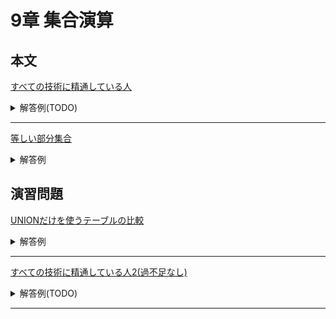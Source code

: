 # 9章 集合演算
## 本文

<u>すべての技術に精通している人</u>

<details>
<summary>解答例(TODO)</summary>
<div>

```sql
TODO
```
</div>
</details>
<hr>

<u>等しい部分集合</u>
<details>
<summary>解答例</summary>
<div>

```sql
create view pairs as (
  select S1.sup as s1, S2.sup as s2
  from (select distinct sup from SupParts) S1
  cross join (select distinct sup from SupParts) S2
  where S1.sup < S2.sup
  order by S1.sup, S2.sup
);

select P.s1, P.s2
from pairs P
where
  -- 要素数が等しい
  (select count(*) from SupParts S where S.sup = s1) = 
  (select count(*) from SupParts S where S.sup = s2) and
  -- 和をとっても要素数が変わらない
  (select count(*) from SupParts S where S.sup = s1) =
  (select count(*)
    from (
      (select part from SupParts S where S.sup = s1) union
      (select part from SupParts S where S.sup = s2)
    ) tmp
  );
```
</div>
</details>


## 演習問題
<u>UNIONだけを使うテーブルの比較</u>
<details>
<summary>解答例</summary>
<div>

```sql
-- |A| = |B| = |A ∪　B| <=> A = B
SELECT
  CASE
    WHEN
      COUNT(*) = (SELECT COUNT(*) FROM Tbl_A) AND
      COUNT(*) = (SELECT COUNT(*) FROM Tbl_B)
      THEN '等しい'
    ELSE '異なる'
  END
FROM (
  SELECT * FROM Tbl_A UNION
  SELECT * FROM Tbl_B
) TMP;
```
</div>
</details>
<hr>

<u>すべての技術に精通している人2(過不足なし)</u>

<details>
<summary>解答例(TODO)</summary>
<div>

```sql
TODO
```
</div>
</details>
<hr>